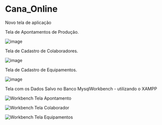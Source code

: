 # Cana_Online

Novo tela de aplicação


Tela de Apontamentos de Produção.

![image](https://github.com/ClaudionorPeixinho/CanaOnline/assets/142553468/3bb42c93-51f3-4157-8d19-10ec593a16b6)


Tela de Cadastro de Colaboradores.

![image](https://github.com/ClaudionorPeixinho/CanaOnline/assets/142553468/56b63386-cb3b-4d4d-ac9e-cf8a30fe62ed)


Tela de Cadastro de Equipamentos.

![image](https://github.com/ClaudionorPeixinho/CanaOnline/assets/142553468/2f347e5b-f1d3-42e7-a729-d833c1ddd19b)



Tela com os Dados Salvo no Banco MysqlWorkbench - utilizando o XAMPP

![Workbench Tela Apontamento](https://github.com/ClaudionorPeixinho/CanaOnline/assets/142553468/30fc1d3e-a0b6-4a0c-b7b2-362a820ec2c6)

![Workbench Tela Colaborador](https://github.com/ClaudionorPeixinho/CanaOnline/assets/142553468/b0ae3fb9-a7b1-4176-80e8-f9f37f5bd046)

![Workbench Tela Equipamentos](https://github.com/ClaudionorPeixinho/CanaOnline/assets/142553468/e05bf9bb-0a27-46ba-8f68-1be75a1ff6ae)






